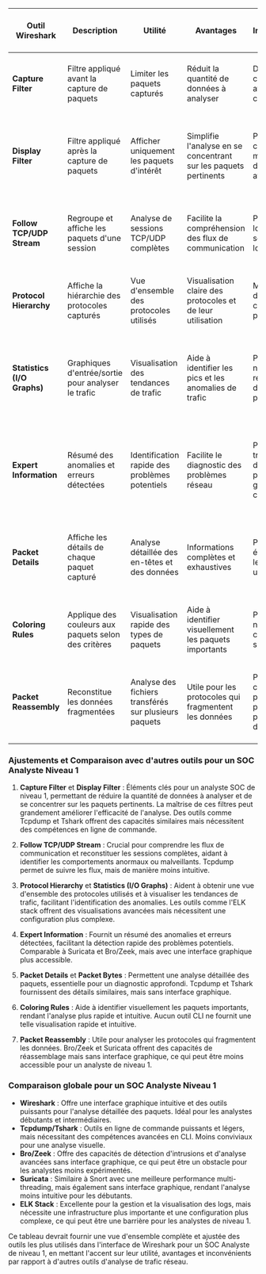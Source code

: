 
| **Outil Wireshark**           | **Description**                                      | **Utilité**                                    | **Avantages**                                         | **Inconvénients**                                      | **Comparaison avec d'autres outils**                |
|-------------------------------|------------------------------------------------------|------------------------------------------------|------------------------------------------------------|-------------------------------------------------------|-----------------------------------------------------|
| **Capture Filter**            | Filtre appliqué avant la capture de paquets          | Limiter les paquets capturés                    | Réduit la quantité de données à analyser             | Doit être configuré avant la capture                  | Tcpdump et Tshark offrent des filtres de capture similaires en CLI |
| **Display Filter**            | Filtre appliqué après la capture de paquets          | Afficher uniquement les paquets d'intérêt       | Simplifie l'analyse en se concentrant sur les paquets pertinents | Peut être complexe à maîtriser pour des filtres avancés | Bro/Zeek offre des capacités de filtrage avancées mais sans interface graphique |
| **Follow TCP/UDP Stream**     | Regroupe et affiche les paquets d'une session        | Analyse de sessions TCP/UDP complètes           | Facilite la compréhension des flux de communication   | Peut être lourd pour les sessions très longues        | Tcpdump permet de suivre les flux mais de manière moins intuitive |
| **Protocol Hierarchy**        | Affiche la hiérarchie des protocoles capturés        | Vue d'ensemble des protocoles utilisés          | Visualisation claire des protocoles et de leur utilisation | Moins de détails sur chaque paquet                   | Aucun outil CLI ne fournit une visualisation aussi claire et directe |
| **Statistics (I/O Graphs)**   | Graphiques d'entrée/sortie pour analyser le trafic   | Visualisation des tendances de trafic           | Aide à identifier les pics et les anomalies de trafic | Peut nécessiter des réglages pour des analyses précises | ELK stack offre des visualisations avancées mais nécessite une configuration plus complexe |
| **Expert Information**        | Résumé des anomalies et erreurs détectées            | Identification rapide des problèmes potentiels  | Facilite le diagnostic des problèmes réseau           | Peut générer trop d'informations pour de grandes captures | Suricata et Bro/Zeek offrent des informations expertes similaires mais sans interface graphique |
| **Packet Details**            | Affiche les détails de chaque paquet capturé         | Analyse détaillée des en-têtes et des données   | Informations complètes et exhaustives                 | Peut être écrasant pour les nouveaux utilisateurs     | Tcpdump et Tshark fournissent des détails similaires en CLI mais sans interface graphique |
| **Coloring Rules**            | Applique des couleurs aux paquets selon des critères | Visualisation rapide des types de paquets       | Aide à identifier visuellement les paquets importants | Peut nécessiter des configurations spécifiques        | Aucun outil CLI ne fournit une telle visualisation rapide et intuitive |
| **Packet Reassembly**         | Reconstitue les données fragmentées                  | Analyse des fichiers transférés sur plusieurs paquets | Utile pour les protocoles qui fragmentent les données | Peut être complexe pour des protocoles peu documentés | Bro/Zeek et Suricata offrent des capacités de réassemblage mais sans interface graphique |

### Ajustements et Comparaison avec d'autres outils pour un SOC Analyste Niveau 1

1. **Capture Filter** et **Display Filter** : Éléments clés pour un analyste SOC de niveau 1, permettant de réduire la quantité de données à analyser et de se concentrer sur les paquets pertinents. La maîtrise de ces filtres peut grandement améliorer l'efficacité de l'analyse. Des outils comme Tcpdump et Tshark offrent des capacités similaires mais nécessitent des compétences en ligne de commande.

2. **Follow TCP/UDP Stream** : Crucial pour comprendre les flux de communication et reconstituer les sessions complètes, aidant à identifier les comportements anormaux ou malveillants. Tcpdump permet de suivre les flux, mais de manière moins intuitive.

3. **Protocol Hierarchy** et **Statistics (I/O Graphs)** : Aident à obtenir une vue d'ensemble des protocoles utilisés et à visualiser les tendances de trafic, facilitant l'identification des anomalies. Les outils comme l'ELK stack offrent des visualisations avancées mais nécessitent une configuration plus complexe.

4. **Expert Information** : Fournit un résumé des anomalies et erreurs détectées, facilitant la détection rapide des problèmes potentiels. Comparable à Suricata et Bro/Zeek, mais avec une interface graphique plus accessible.

5. **Packet Details** et **Packet Bytes** : Permettent une analyse détaillée des paquets, essentielle pour un diagnostic approfondi. Tcpdump et Tshark fournissent des détails similaires, mais sans interface graphique.

6. **Coloring Rules** : Aide à identifier visuellement les paquets importants, rendant l'analyse plus rapide et intuitive. Aucun outil CLI ne fournit une telle visualisation rapide et intuitive.

7. **Packet Reassembly** : Utile pour analyser les protocoles qui fragmentent les données. Bro/Zeek et Suricata offrent des capacités de réassemblage mais sans interface graphique, ce qui peut être moins accessible pour un analyste de niveau 1.

### Comparaison globale pour un SOC Analyste Niveau 1

- **Wireshark** : Offre une interface graphique intuitive et des outils puissants pour l'analyse détaillée des paquets. Idéal pour les analystes débutants et intermédiaires.
- **Tcpdump/Tshark** : Outils en ligne de commande puissants et légers, mais nécessitant des compétences avancées en CLI. Moins conviviaux pour une analyse visuelle.
- **Bro/Zeek** : Offre des capacités de détection d'intrusions et d'analyse avancées sans interface graphique, ce qui peut être un obstacle pour les analystes moins expérimentés.
- **Suricata** : Similaire à Snort avec une meilleure performance multi-threading, mais également sans interface graphique, rendant l'analyse moins intuitive pour les débutants.
- **ELK Stack** : Excellente pour la gestion et la visualisation des logs, mais nécessite une infrastructure plus importante et une configuration plus complexe, ce qui peut être une barrière pour les analystes de niveau 1.

Ce tableau devrait fournir une vue d'ensemble complète et ajustée des outils les plus utilisés dans l'interface de Wireshark pour un SOC Analyste de niveau 1, en mettant l'accent sur leur utilité, avantages et inconvénients par rapport à d'autres outils d'analyse de trafic réseau.
